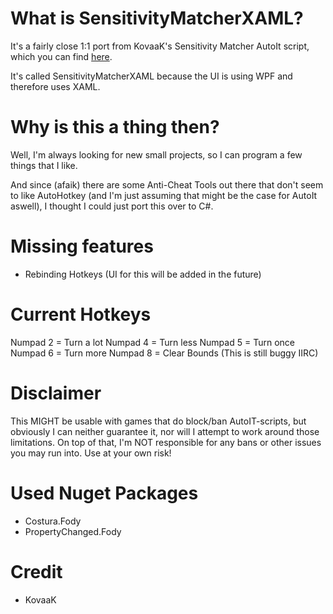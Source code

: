 # What is SensitivityMatcherXAML?
It's a fairly close 1:1 port from KovaaK's Sensitivity Matcher AutoIt script, which you can find [here](https://github.com/KovaaK/SensitivityMatcher).

It's called SensitivityMatcherXAML because the UI is using WPF and therefore uses XAML.

# Why is this a thing then?
Well, I'm always looking for new small projects, so I can program a few things that I like.

And since (afaik) there are some Anti-Cheat Tools out there that don't seem to like AutoHotkey (and I'm just assuming that might be the case for AutoIt aswell),
I thought I could just port this over to C#.

# Missing features
- Rebinding Hotkeys (UI for this will be added in the future)

# Current Hotkeys
Numpad 2 = Turn a lot
Numpad 4 = Turn less
Numpad 5 = Turn once
Numpad 6 = Turn more
Numpad 8 = Clear Bounds (This is still buggy IIRC)

# Disclaimer
This MIGHT be usable with games that do block/ban AutoIT-scripts, but obviously I can neither guarantee it, nor will I attempt to work around those limitations.
On top of that, I'm NOT responsible for any bans or other issues you may run into.
Use at your own risk!

# Used Nuget Packages
- Costura.Fody
- PropertyChanged.Fody

# Credit
- KovaaK